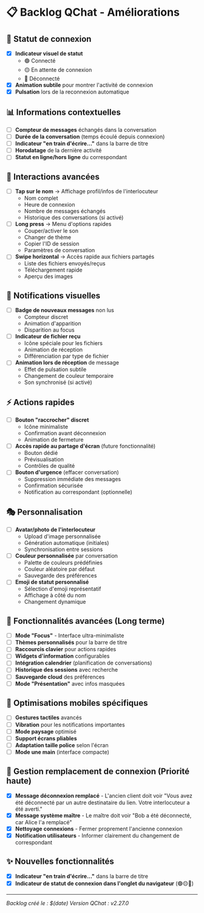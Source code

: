 # 📋 Backlog QChat - Améliorations

## 🎯 Statut de connexion
- [x] **Indicateur visuel de statut**
  - 🟢 Connecté
  - 🟡 En attente de connexion
  - 🔴 Déconnecté
- [x] **Animation subtile** pour montrer l'activité de connexion
- [x] **Pulsation** lors de la reconnexion automatique

## 📊 Informations contextuelles
- [ ] **Compteur de messages** échangés dans la conversation
- [ ] **Durée de la conversation** (temps écoulé depuis connexion)
- [ ] **Indicateur "en train d'écrire..."** dans la barre de titre
- [ ] **Horodatage** de la dernière activité
- [ ] **Statut en ligne/hors ligne** du correspondant

## 🎨 Interactions avancées
- [ ] **Tap sur le nom** → Affichage profil/infos de l'interlocuteur
  - Nom complet
  - Heure de connexion
  - Nombre de messages échangés
  - Historique des conversations (si activé)
- [ ] **Long press** → Menu d'options rapides
  - Couper/activer le son
  - Changer de thème
  - Copier l'ID de session
  - Paramètres de conversation
- [ ] **Swipe horizontal** → Accès rapide aux fichiers partagés
  - Liste des fichiers envoyés/reçus
  - Téléchargement rapide
  - Aperçu des images

## 🔔 Notifications visuelles
- [ ] **Badge de nouveaux messages** non lus
  - Compteur discret
  - Animation d'apparition
  - Disparition au focus
- [ ] **Indicateur de fichier reçu**
  - Icône spéciale pour les fichiers
  - Animation de réception
  - Différenciation par type de fichier
- [ ] **Animation lors de réception** de message
  - Effet de pulsation subtile
  - Changement de couleur temporaire
  - Son synchronisé (si activé)

## ⚡ Actions rapides
- [ ] **Bouton "raccrocher" discret**
  - Icône minimaliste
  - Confirmation avant déconnexion
  - Animation de fermeture
- [ ] **Accès rapide au partage d'écran** (future fonctionnalité)
  - Bouton dédié
  - Prévisualisation
  - Contrôles de qualité
- [ ] **Bouton d'urgence** (effacer conversation)
  - Suppression immédiate des messages
  - Confirmation sécurisée
  - Notification au correspondant (optionnelle)

## 🎭 Personnalisation
- [ ] **Avatar/photo de l'interlocuteur**
  - Upload d'image personnalisée
  - Génération automatique (initiales)
  - Synchronisation entre sessions
- [ ] **Couleur personnalisée** par conversation
  - Palette de couleurs prédéfinies
  - Couleur aléatoire par défaut
  - Sauvegarde des préférences
- [ ] **Emoji de statut personnalisé**
  - Sélection d'emoji représentatif
  - Affichage à côté du nom
  - Changement dynamique

## 🚀 Fonctionnalités avancées (Long terme)
- [ ] **Mode "Focus"** - Interface ultra-minimaliste
- [ ] **Thèmes personnalisés** pour la barre de titre
- [ ] **Raccourcis clavier** pour actions rapides
- [ ] **Widgets d'information** configurables
- [ ] **Intégration calendrier** (planification de conversations)
- [ ] **Historique des sessions** avec recherche
- [ ] **Sauvegarde cloud** des préférences
- [ ] **Mode "Présentation"** avec infos masquées

## 📱 Optimisations mobiles spécifiques
- [ ] **Gestures tactiles** avancés
- [ ] **Vibration** pour les notifications importantes
- [ ] **Mode paysage** optimisé
- [ ] **Support écrans pliables**
- [ ] **Adaptation taille police** selon l'écran
- [ ] **Mode une main** (interface compacte)

## 🐛 Gestion remplacement de connexion (Priorité haute)
- [x] **Message déconnexion remplacé** - L'ancien client doit voir "Vous avez été déconnecté par un autre destinataire du lien. Votre interlocuteur a été averti."
- [x] **Message système maître** - Le maître doit voir "Bob a été déconnecté, car Alice l'a remplacé"
- [x] **Nettoyage connexions** - Fermer proprement l'ancienne connexion
- [x] **Notification utilisateurs** - Informer clairement du changement de correspondant

## ✨ Nouvelles fonctionnalités
- [x] **Indicateur "en train d'écrire..."** dans la barre de titre
- [x] **Indicateur de statut de connexion dans l'onglet du navigateur** (🟢🟡🔴)

---

*Backlog créé le : $(date)*
*Version QChat : v2.27.0*
